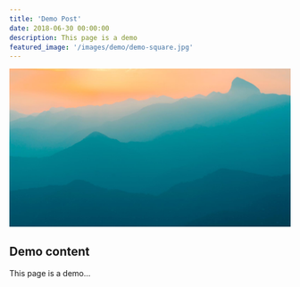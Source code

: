 ```yaml
---
title: 'Demo Post'
date: 2018-06-30 00:00:00
description: This page is a demo
featured_image: '/images/demo/demo-square.jpg'
---
```


![](/images/demo/demo-landscape.jpg)

## Demo content

This page is a demo...
